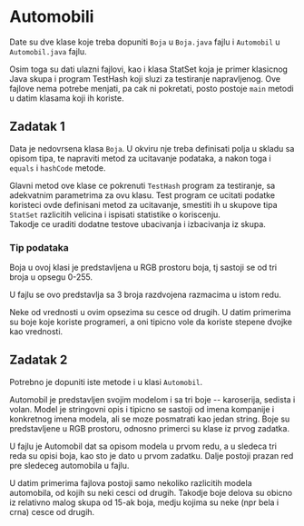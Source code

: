 # Automobili

Date su dve klase koje treba dopuniti `Boja` u `Boja.java` fajlu i `Automobil` u `Automobil.java` fajlu.

Osim toga su dati ulazni fajlovi, kao i klasa StatSet koja je primer klasicnog Java skupa i program TestHash koji sluzi za testiranje napravljenog.
Ove fajlove nema potrebe menjati, pa cak ni pokretati, posto postoje `main` metodi u datim klasama koji ih koriste.

## Zadatak 1

Data je nedovrsena klasa `Boja`.
U okviru nje treba definisati polja u skladu sa opisom tipa, te napraviti metod za ucitavanje podataka, a nakon toga i `equals` i `hashCode` metode.

Glavni metod ove klase ce pokrenuti `TestHash` program za testiranje, sa adekvatnim parametrima za ovu klasu.
Test program ce ucitati podatke koristeci ovde definisani metod za ucitavanje, smestiti ih u skupove tipa `StatSet` razlicitih velicina i ispisati statistike o koriscenju.   
Takodje ce uraditi dodatne testove ubacivanja i izbacivanja
iz skupa.


### Tip podataka

Boja u ovoj klasi je predstavljena u RGB prostoru boja, tj sastoji se od tri broja u opsegu 0-255.

U fajlu se ovo predstavlja sa 3 broja razdvojena razmacima u istom redu.

Neke od vrednosti u ovim opsezima su cesce od drugih.
U datim primerima su boje koje koriste programeri, a oni tipicno vole da koriste stepene dvojke kao vrednosti.


## Zadatak 2

Potrebno je dopuniti iste metode i u klasi `Automobil`.

Automobil je predstavljen svojim modelom i sa tri boje -- karoserija, sedista i volan.
Model je stringovni opis i tipicno se sastoji od imena kompanije i konkretnog imena modela, ali se moze posmatrati kao jedan string.
Boje su predstavljene u RGB prostoru, odnosno primerci su klase iz prvog zadatka.

U fajlu je Automobil dat sa opisom modela u prvom redu, a u sledeca tri reda su opisi boja, kao sto je dato u prvom zadatku.
Dalje postoji prazan red pre sledeceg automobila u fajlu.

U datim primerima fajlova postoji samo nekoliko razlicitih modela automobila, od kojih su neki cesci od drugih.
Takodje boje delova su obicno iz relativno malog skupa od 15-ak boja, medju kojima su neke (npr bela i crna) cesce od drugih.
